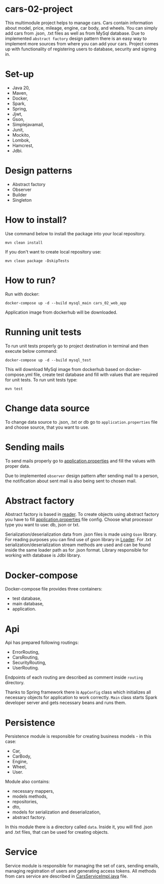 # cars-02-project

This multimodule project helps to manage cars. Cars contain information about model, price, mileage, engine, car body,
and wheels. You can simply add cars from .json, .txt files as well as from MySql database.
Due to implemented `abstract factory` design pattern there is an easy way to implement more sources from where you can
add your cars.
Project comes up with functionality of registering users to database, security and signing in.

# Set-up

- Java 20,
- Maven,
- Docker,
- Spark,
- Spring,
- Jjwt,
- Gson,
- Simplejavamail,
- Junit,
- Mockito,
- Lombok,
- Hamcrest,
- Jdbi.

# Design patterns
- Abstract factory
- Observer
- Builder
- Singleton

# How to install?

Use command below to install the package into your local repository.
```
mvn clean install
```
If you don't want to create local repository use:
```
mvn clean package -DskipTests
```

# How to run?

Run with docker:
```
docker-compose up -d --build mysql_main cars_02_web_app
```
Application image from dockerhub will be downloaded.

# Running unit tests

To run unit tests properly go to project destination in terminal and then execute below command:
```
docker-compose up -d --build mysql_test
```
This will download MySql image from dockerhub based on docker-compose.yml file, create test database and fill with
values that are required for unit tests. To run unit tests type:
```
mvn test
```

# Change data source

To change data source to .json, .txt or db go to `application.properties` file and choose source, that you want to use.

# Sending mails

To send mails properly go to [application.properties](api/src/main/resources/application.properties) and fill the values
with proper data.

Due to implemented `observer` design pattern after sending mail to a person, the notification about sent mail 
is also being sent to chosen mail.

# Abstract factory

Abstract factory is based in [reader](persistence/src/main/java/com/app/persistence/data/reader).
To create objects using abstract factory you have to fill [application.properties](api/src/main/resources/application.properties) file config.
Choose what processor type you want to use: db, json or txt.

Serialization/deserialization data from .json files is made using `Gson` library. For reading purposes you can find
use of gson library in [Loader](persistence/src/main/java/com/app/persistence/data/reader/loader). For .txt
serialization/deserialization stream methods are used and can be found
inside the same loader path as for .json format. Library responsible for working with database is Jdbi library.

# Docker-compose

Docker-compose file provides three containers:
- test database,
- main database,
- application.

# Api

Api has prepared following routings:
- ErrorRouting,
- CarsRouting,
- SecurityRouting,
- UserRouting.

Endpoints of each routing are described as comment inside `routing` directory.

Thanks to Spring framework there is `AppConfig` class which initializes all necessary objects for application
to work correctly.
`Main` class starts Spark developer server and gets necessary beans and runs them.

# Persistence

Persistence module is responsible for creating business models - in this case:
- Car,
- CarBody,
- Engine,
- Wheel,
- User.

Module also contains:
- necessary mappers,
- models methods,
- repositories,
- dto,
- models for serialization and deserialization,
- abstract factory.

In this module there is a directory called `data`. Inside it, you will find .json and .txt files, that can be used for
creating objects.

# Service

Service module is responsible for managing the set of cars, sending emails, managing registration of users 
and generating access tokens. All methods from cars service are described in 
[CarsServiceImpl.java](service/src/main/java/com/app/service/cars/CarsServiceImpl.java) file.
